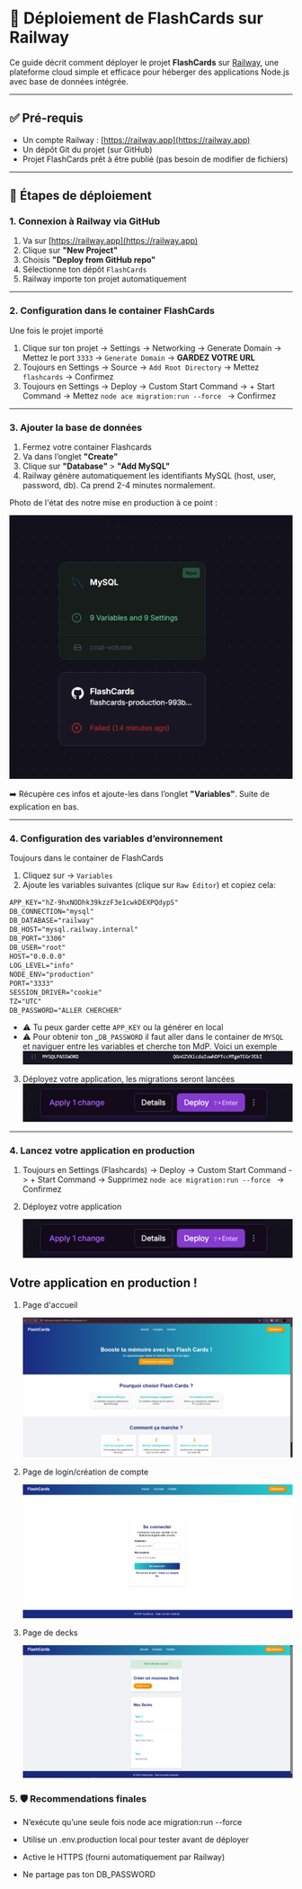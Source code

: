 # 🚀 Déploiement de FlashCards sur Railway

Ce guide décrit comment déployer le projet **FlashCards** sur [Railway](https://railway.app), une plateforme cloud simple et efficace pour héberger des applications Node.js avec base de données intégrée.

---

## ✅ Pré-requis

- Un compte Railway : [https://railway.app](https://railway.app)
- Un dépôt Git du projet (sur GitHub)
- Projet FlashCards prêt à être publié (pas besoin de modifier de fichiers)

---

## 🧭 Étapes de déploiement

### 1. Connexion à Railway via GitHub

1. Va sur [https://railway.app](https://railway.app)
2. Clique sur **"New Project"**
3. Choisis **"Deploy from GitHub repo"**
4. Sélectionne ton dépôt `FlashCards`
5. Railway importe ton projet automatiquement

---

### 2. Configuration dans le container FlashCards

Une fois le projet importé

1. Clique sur ton projet -> Settings -> Networking -> Generate Domain -> Mettez le port `3333` -> `Generate Domain` -> **GARDEZ VOTRE URL**
2. Toujours en Settings -> Source -> `Add Root Directory` -> Mettez `flashcards` -> Confirmez
3. Toujours en Settings -> Deploy -> Custom Start Command -> + Start Command -> Mettez `node ace migration:run --force ` -> Confirmez

---

### 3. Ajouter la base de données

1. Fermez votre container Flashcards
2. Va dans l’onglet **"Create"**
3. Clique sur **"Database"** > **"Add MySQL"**
4. Railway génère automatiquement les identifiants MySQL (host, user, password, db). Ca prend 2-4 minutes normalement.

Photo de l'état des notre mise en production à ce point :

![alt text](image-3.png)

➡️ Récupère ces infos et ajoute-les dans l’onglet **"Variables"**. Suite de explication en bas.

---

### 4. Configuration des variables d’environnement

Toujours dans le container de FlashCards

1. Cliquez sur -> `Variables`
2. Ajoute les variables suivantes (clique sur `Raw Editor`) et copiez cela:

```
APP_KEY="hZ-9hxNODhk39kzzF3e1cwkDEXPQdypS"
DB_CONNECTION="mysql"
DB_DATABASE="railway"
DB_HOST="mysql.railway.internal"
DB_PORT="3306"
DB_USER="root"
HOST="0.0.0.0"
LOG_LEVEL="info"
NODE_ENV="production"
PORT="3333"
SESSION_DRIVER="cookie"
TZ="UTC"
DB_PASSWORD="ALLER CHERCHER"

```

- ⚠️ Tu peux garder cette `APP_KEY` ou la générer en local
- ⚠️ Pour obtenir ton \_`DB_PASSWORD` il faut aller dans le container de `MYSQL` et naviguer entre les variables et cherche ton MdP. Voici un exemple
  ![alt text](image-4.png)

3. Déployez votre application, les migrations seront lancées
   ![alt text](image-5.png)

---

### 4. Lancez votre application en production

1. Toujours en Settings (Flashcards) -> Deploy -> Custom Start Command -> + Start Command -> Supprimez `node ace migration:run --force ` -> Confirmez

2. Déployez votre application

   ![alt text](image-5.png)

## Votre application en production !

1. Page d'accueil

   ![alt text](image-6.png)

2. Page de login/création de compte

   ![alt text](image-9.png)

3. Page de decks

   ![alt text](image-8.png)

### 5. 🛡️ Recommendations finales

- N’exécute qu’une seule fois node ace migration:run --force

- Utilise un .env.production local pour tester avant de déployer

- Active le HTTPS (fourni automatiquement par Railway)

- Ne partage pas ton DB_PASSWORD
